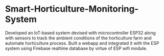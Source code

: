 # Smart-Horticulture-Monitoring-System
Developed an IoT-based system devised with microcontroller ESP32 along with sensors to track the ambient conditions of the horticulture farm and automate horticulture process.
Built a webapp and integrated it with the ESP system using Firebase realtime database by virtue of ESP wifi module.
